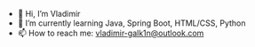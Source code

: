 - 👋 Hi, I’m Vladimir
- 🌱 I’m currently learning Java, Spring Boot, HTML/CSS, Python
- 📫 How to reach me: vladimir-galk1n@outlook.com

<!---
v-silence/v-silence is a ✨ special ✨ repository because its `README.md` (this file) appears on your GitHub profile.
You can click the Preview link to take a look at your changes.
--->

